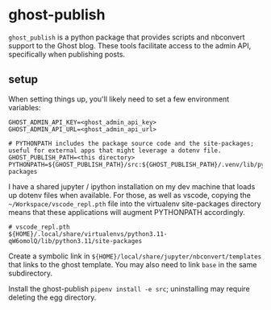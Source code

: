 
ghost-publish
====

`ghost_publish` is a python package that provides scripts and nbconvert support to the Ghost blog.  These tools facilitate access to the admin API, specifically when publishing posts.


setup
----

When setting things up, you'll likely need to set a few environment variables:

    GHOST_ADMIN_API_KEY=<ghost_admin_api_key>
    GHOST_ADMIN_API_URL=<ghost_admin_api_url>

    # PYTHONPATH includes the package source code and the site-packages; useful for external apps that might leverage a dotenv file.
    GHOST_PUBLISH_PATH=<this directory>
    PYTHONPATH=${GHOST_PUBLISH_PATH}/src:${GHOST_PUBLISH_PATH}/.venv/lib/python3.11/site-packages

I have a shared jupyter / ipython installation on my dev machine that loads up dotenv files when available.  For those, as well as vscode, copying the `~/Workspace/vscode_repl.pth` file into the virtualenv site-packages directory means that these applications will augment PYTHONPATH accordingly.

    # vscode_repl.pth
    ${HOME}/.local/share/virtualenvs/python3.11-qW6omolQ/lib/python3.11/site-packages


Create a symbolic link in `${HOME}/local/share/jupyter/nbconvert/templates` that links to the ghost template.  You may also need to link `base` in the same subdirectory.

Install the ghost-publish `pipenv install -e src`; uninstalling may require deleting the egg directory.

